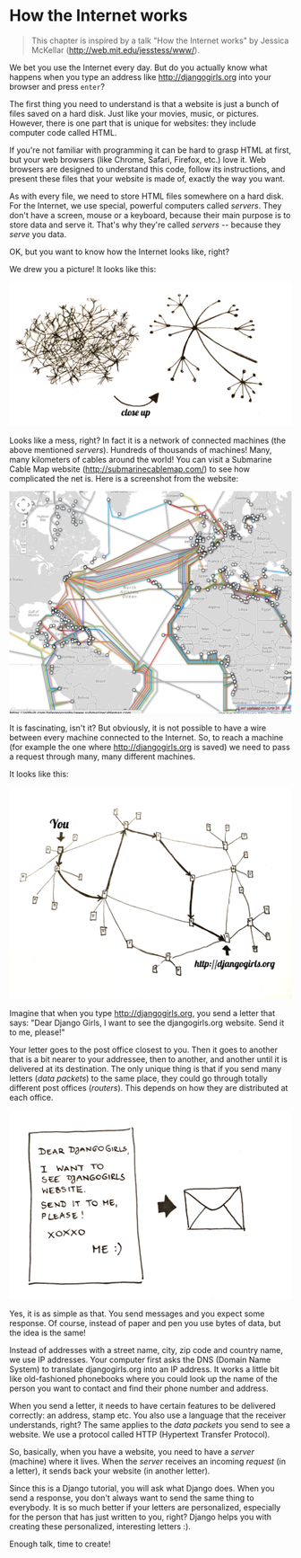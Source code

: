 # How the Internet works

> This chapter is inspired by a talk "How the Internet works" by Jessica McKellar (http://web.mit.edu/jesstess/www/).

We bet you use the Internet every day. But do you actually know what happens when you type an address like http://djangogirls.org into your browser and press `enter`?

The first thing you need to understand is that a website is just a bunch of files saved on a hard disk. Just like your movies, music, or pictures.
However, there is one part that is unique for websites: they include computer code called HTML.

If you're not familiar with programming it can be hard to grasp HTML at first, but your web browsers (like Chrome, Safari, Firefox, etc.) love it. Web browsers are designed to understand this code,
follow its instructions, and present these files that your website is made of, exactly the way you want.

As with every file, we need to store HTML files somewhere on a hard disk. For the Internet, we use special, powerful computers called *servers*. They don't have
a screen, mouse or a keyboard, because their main purpose is to store data and serve it. That's why they're called *servers* -- because they *serve* you data.

OK, but you want to know how the Internet looks like, right?

We drew you a picture! It looks like this:

![Figure 1.1](images/internet_1.png)

Looks like a mess, right? In fact it is a network of connected machines (the above mentioned *servers*). Hundreds of thousands of machines! Many, many kilometers of cables around the world! You can visit a Submarine Cable Map website (http://submarinecablemap.com/) to see how complicated the net is. Here is a screenshot from the website:

![Figure 1.2](images/internet_3.png)

It is fascinating, isn't it? But obviously, it is not possible to have a wire between every machine connected to the Internet. So, to reach a machine (for example the one where http://djangogirls.org is saved) we need to pass a request through many, many different machines.

It looks like this:

![Figure 1.3](images/internet_2.png)

Imagine that when you type http://djangogirls.org, you send a letter that says: "Dear Django Girls, I want to see the djangogirls.org website. Send it to me, please!"

Your letter goes to the post office closest to you. Then it goes to another that is a bit nearer to your addressee, then to another, and another until it is delivered at its destination. The only unique thing is that if you send many letters (*data packets*) to the same place, they could go through totally different post offices (*routers*). This depends on how they are distributed at each office.

![Figure 1.4](images/internet_4.png)

Yes, it is as simple as that. You send messages and you expect some response. Of course, instead of paper and pen you use bytes of data, but the idea is the same!

Instead of addresses with a street name, city, zip code and country name, we use IP addresses. Your computer first asks the DNS (Domain Name System) to translate djangogirls.org into an IP address. It works a little bit like old-fashioned phonebooks where you could look up the name of the person you want to contact and find their phone number and address.

When you send a letter, it needs to have certain features to be delivered correctly: an address, stamp etc. You also use a language that the receiver understands, right? The same applies to the *data packets* you send to see a website. We use a protocol called HTTP (Hypertext Transfer Protocol).

So, basically, when you have a website, you need to have a *server* (machine) where it lives. When the *server* receives an incoming *request* (in a letter), it sends back your website (in another letter).

Since this is a Django tutorial, you will ask what Django does. When you send a response, you don't always want to send the same thing to everybody. It is so much better if your letters are personalized, especially for the person that has just written to you, right? Django helps you with creating these personalized, interesting letters :).

Enough talk, time to create!
